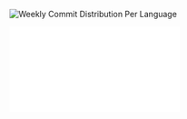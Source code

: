![Weekly Commit Distribution Per Language](./commit_distribution_week_42.png)

![Resume / CV](./cv-public.pdf)
